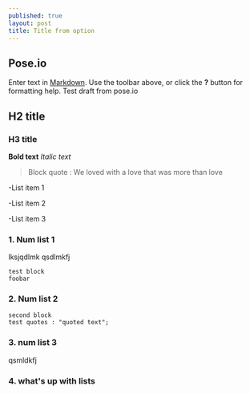 ```yaml
---
published: true
layout: post
title: Title from option
---
```

## Pose.io

Enter text in [Markdown](http://daringfireball.net/projects/markdown/). Use the toolbar above, or click the **?** button for formatting help.
Test draft from pose.io
## H2 title
### H3 title

**Bold text**
_Italic text_

> Block quote : We loved with a love that was more than love


-List item 1

-List item 2

-List item 3

### 1. Num list 1

lksjqdlmk
qsdlmkfj
```
test block
foobar
```

### 2. Num list 2


```
second block
test quotes : "quoted text";
```
### 3. num list 3

qsmldkfj

### 4. what's up with lists
